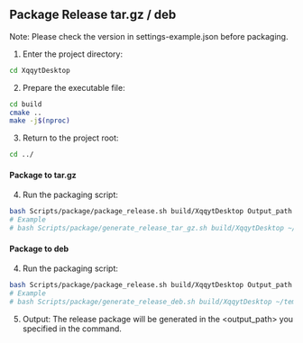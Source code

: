 ## Package Release tar.gz / deb
Note: Please check the version in settings-example.json before packaging.
1. Enter the project directory:
```bash
cd XqqytDesktop
```
2. Prepare the executable file:
```bash
cd build
cmake ..
make -j$(nproc)
```
3. Return to the project root:
```bash
cd ../
```

#### Package to tar.gz
4. Run the packaging script:
```bash
bash Scripts/package/package_release.sh build/XqqytDesktop Output_path Your_Qt_Path
# Example
# bash Scripts/package/generate_release_tar_gz.sh build/XqqytDesktop ~/release /opt/Qt5.14.2/5.14.2/gcc_64
```

#### Package to deb
4. Run the packaging script:
```bash
bash Scripts/package/package_release.sh build/XqqytDesktop Output_path Your_Qt_Path
# Example
# bash Scripts/package/generate_release_deb.sh build/XqqytDesktop ~/temp /opt/Qt5.14.2/5.14.2/gcc_64

```
5. Output:
The release package will be generated in the <output_path> you specified in the command.